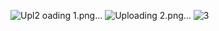 ![Upl![2](https://user-images.githubusercontent.com/88562237/227788018-ce6936b7-287d-4aeb-a86d-1baf5fcf3b26.png)
oading 1.png…]()
![Uploading 2.png…]()
![3](https://user-images.githubusercontent.com/88562237/227788021-e7d2f869-25e5-4241-aaf4-67302197a620.png)
